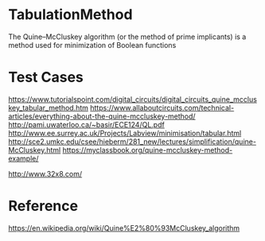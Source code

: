 # TabulationMethod
The Quine–McCluskey algorithm (or the method of prime implicants) is a method used for minimization of Boolean functions

Test Cases
==========
https://www.tutorialspoint.com/digital_circuits/digital_circuits_quine_mccluskey_tabular_method.htm
https://www.allaboutcircuits.com/technical-articles/everything-about-the-quine-mccluskey-method/
http://pami.uwaterloo.ca/~basir/ECE124/QL.pdf
http://www.ee.surrey.ac.uk/Projects/Labview/minimisation/tabular.html
http://sce2.umkc.edu/csee/hieberm/281_new/lectures/simplification/quine-McCluskey.html
https://myclassbook.org/quine-mccluskey-method-example/

http://www.32x8.com/

Reference
=========
https://en.wikipedia.org/wiki/Quine%E2%80%93McCluskey_algorithm
